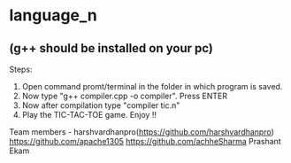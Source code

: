 # language_n
## (g++ should be installed on your pc)
Steps:
1. Open command promt/terminal in the folder in which program is saved.
2. Now type "g++ compiler.cpp -o compiler". Press ENTER
3. Now after compilation type "compiler tic.n"
4. Play the TIC-TAC-TOE game. Enjoy !!

Team members - 
harshvardhanpro(https://github.com/harshvardhanpro)
https://github.com/apache1305
https://github.com/achheSharma
Prashant
Ekam
               
